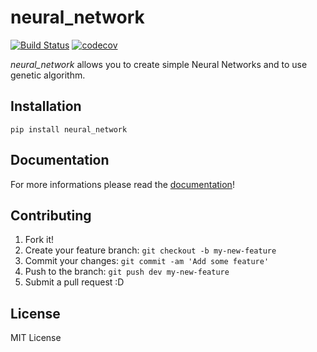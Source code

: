 # neural_network

[![Build Status](https://travis-ci.org/Neabfi/neural_network.svg?branch=master)](https://travis-ci.org/Neabfi/neural_network)
[![codecov](https://codecov.io/gh/Neabfi/neural_network/branch/master/graph/badge.svg)](https://codecov.io/gh/Neabfi/neural_network)


*neural_network* allows you to create simple Neural Networks and to use genetic algorithm.

## Installation

`pip install neural_network`

## Documentation

For more informations please read the [documentation](http://neural-network.readthedocs.io/)!

## Contributing

1. Fork it!
2. Create your feature branch: `git checkout -b my-new-feature`
3. Commit your changes: `git commit -am 'Add some feature'`
4. Push to the branch: `git push dev my-new-feature`
5. Submit a pull request :D

## License

MIT License
